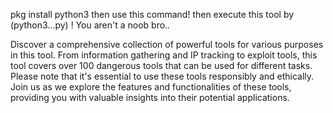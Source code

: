 pkg install python3
then use this command! 
then execute this tool by
(python3...py) ! You aren't a noob bro..

Discover a comprehensive collection of powerful tools for various purposes in this tool.
From information gathering and IP tracking to exploit tools, 
this tool covers over 100 dangerous tools that can be used for different tasks.
Please note that it's essential to use these tools responsibly and ethically.
Join us as we explore the features and functionalities of these tools, 
providing you with valuable insights into their potential applications.
